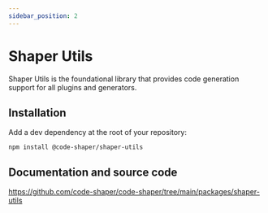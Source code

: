 ```yaml
---
sidebar_position: 2
---
```


# Shaper Utils

Shaper Utils is the foundational library that provides code generation support
for all plugins and generators.

## Installation

Add a dev dependency at the root of your repository:

```shell
npm install @code-shaper/shaper-utils
```

## Documentation and source code

https://github.com/code-shaper/code-shaper/tree/main/packages/shaper-utils
